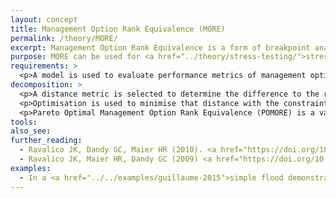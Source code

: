 ```yaml
---
layout: concept
title: Management Option Rank Equivalence (MORE)
permalink: /theory/MORE/
excerpt: Management Option Rank Equivalence is a form of breakpoint analysis that reports the changes in each variable required to change the preferred management option.
purpose: MORE can be used for <a href="../theory/stress-testing/">stress testing</a> of a preferred management option. It is a form of <a href="../theory/breakpoint-analysis/">breakpoint analysis</a>, i.e. it focuses on values or scenarios for which a conclusion changes.
requirements: >
  <p>A model is used to evaluate performance metrics of management options in different model scenarios (expressed in terms of parameter combinations). A reference model scenario is required, e.g. that best fits historical data.</p>
decomposition: >
  <p>A distance metric is selected to determine the difference to the reference model parameters, e.g. a normalised Euclidean distance evaluates change in parameters relative to their maximum and minimum values.</p>
  <p>Optimisation is used to minimise that distance with the constraint that the optimised parameters yield a different preferred management option to the reference model (i.e. reverse the rank of the options).</p>
  <p>Pareto Optimal Management Option Rank Equivalence (POMORE) is a variant where the distances for each parameter are optimised separately as a multi-objective optimisation rather than specifying a distance metric. This yields a set of closest scenarios rather than just one.</p>
tools:
also_see:
further_reading:
  - Ravalico JK, Dandy GC, Maier HR (2010). <a href="https://doi.org/10.1016/j.envsoft.2009.06.012">Management Option Rank Equivalence (MORE) – A new method of sensitivity analysis for decision-making</a>. Environmental Modelling & Software, 25(2), 171–181. doi:10.1016/j.envsoft.2009.06.012
  - Ravalico JK, Maier HR, Dandy GC (2009) <a href="https://doi.org/10.1016/j.ress.2009.01.009">Sensitivity analysis for decision-making using the MORE method—A Pareto approach</a>. Reliability Engineering & System Safety, 94(7), 1229–1237. doi:10.1016/j.ress.2009.01.009
examples:
  - In a <a href="../../examples/guillaume-2015">simple flood demonstration problem</a> answering the question "Will regular flooding of ecological assets occur?", POMORE is applied to identify model scenarios where the answer changes.
---
```

